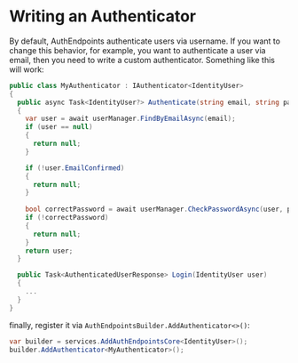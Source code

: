 # Writing an Authenticator

By default, AuthEndpoints authenticate users via username.
If you want to change this behavior, for example, you want to authenticate a user via email,
then you need to write a custom authenticator. Something like this will work:

```cs
public class MyAuthenticator : IAuthenticator<IdentityUser>
{
  public async Task<IdentityUser?> Authenticate(string email, string password) 
  {
    var user = await userManager.FindByEmailAsync(email);
    if (user == null)
    {
      return null;
    }

    if (!user.EmailConfirmed)
    {
      return null;
    }
    
    bool correctPassword = await userManager.CheckPasswordAsync(user, password);
    if (!correctPassword)
    {
      return null;
    }
    return user;
  }

  public Task<AuthenticatedUserResponse> Login(IdentityUser user)
  {
    ...
  }
}
```

finally, register it via `AuthEndpointsBuilder.AddAuthenticator<>()`:

```cs
var builder = services.AddAuthEndpointsCore<IdentityUser>();
builder.AddAuthenticator<MyAuthenticator>();
```
